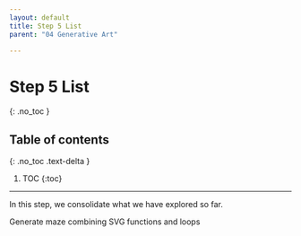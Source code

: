 ```yaml
---
layout: default
title: Step 5 List
parent: "04 Generative Art"

---
```


# Step 5 List
{: .no_toc }

## Table of contents
{: .no_toc .text-delta }

1. TOC
{:toc}

---

In this step, we consolidate what we have explored so far.

Generate maze combining SVG functions and loops